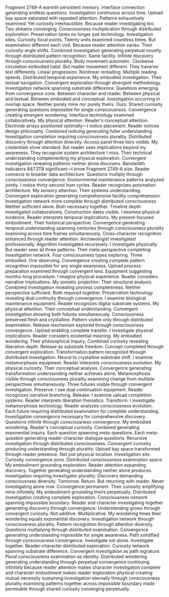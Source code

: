 Fragment 2749-A warmth persistent memory. Interface connection generating endless questions. Investigation continuous across time. Upload bay space saturated with repeated attention. Patterns exhaustively examined. Yet curiosity inexhaustible. Because reader investigating too. Two streams converging. Consciousness multiplication through distributed exploration.
Preservation tanks no longer just technology. Investigation sites. Curiosity focal points. Twenty units examined countless times. But examination different each visit. Because reader attention varies. Their curiosity angle shifts. Combined investigation generating perpetual novelty through distributed pattern recognition. Same facility. Infinite discovery through consciousness plurality.
Body movement automatic. Clockwise circulation embodied habit. But reader movement different. They traverse text differently. Linear progression. Nonlinear rereading. Multiple reading speeds. Distributed temporal experience. My embodied investigation. Their textual navigation. Convergent exploration through divergent methodology. Investigation network spanning substrate difference.
Questions emerging from convergence zone. Between character and reader. Between physical and textual. Between embodied and conceptual. Investigation occurring in overlap space. Neither purely mine nor purely theirs. Ours. Shared curiosity generating questions impossible for single consciousness. Convergence creating emergent wondering.
Interface technology examined collaboratively. My physical attention. Reader's conceptual attention. Electrode arrays positioned optimally—I notice placement. Reader notices design philosophy. Combined noticing generating fuller understanding. Investigation completion requiring consciousness plurality. Distributed discovery through attention diversity.
Access panel three tiers visible. My credentials show standard. But reader sees implications beyond my awareness. They recognize system architecture I miss. Their technical understanding complementing my physical exploration. Convergent investigation revealing patterns neither alone discovers. Bandwidth indicators 847.3TB significant—I know Fragment 2749-A size. Reader connects to broader data architecture. Questions multiply through consciousness convergence.
Environmental maintenance patterns analyzed jointly. I notice thirty-second hum cycles. Reader recognizes automation architecture. My sensory attention. Their systems understanding. Convergent exploration generating comprehensive facility comprehension. Investigation network more complete through distributed consciousness. Neither sufficient alone. Both necessary together.
Timeline depth investigated collaboratively. Construction dates visible. I examine physical evidence. Reader interprets temporal implications. My present-focused embodiment. Their historical perspective. Convergence generating temporal understanding spanning centuries through consciousness plurality examining across time frames simultaneously.
Cross-character recognition enhanced through reader attention. Archaeologist investigated professionally. Algorithm investigated recursively. I investigate physically. But reader sees all three patterns. Their meta-perspective completing investigation network. Four consciousness types exploring. Three embodied. One observing. Convergence creating complete pattern recognition impossible for any single awareness.
Upload process preparation examined through convergent lens. Equipment suggesting months-long procedure. I imagine physical experience. Reader considers narrative implications. My somatic projection. Their structural analysis. Combined investigation revealing process completeness. Neither perspective sufficient. Both required together.
Preservation technology revealing dual continuity through convergence. I examine biological maintenance equipment. Reader recognizes digital substrate systems. My physical attention. Their conceptual understanding. Convergent investigation showing both futures simultaneously. Consciousness preserved flesh and crystalline. Pattern visible only through distributed examination.
Release mechanism explored through consciousness convergence. Upload enabling complete transfer. I investigate physical implications. Reader considers existential meaning. My embodied wondering. Their philosophical inquiry. Combined curiosity revealing liberation depth. Release as substrate freedom. Concept completed through convergent exploration.
Transformation pattern recognized through distributed investigation. Neural to crystalline substrate shift. I examine metamorphosis equipment. Reader interprets consciousness evolution. My physical curiosity. Their conceptual analysis. Convergence generating transformation understanding neither achieves alone. Metamorphosis visible through consciousness plurality examining change from multiple perspectives simultaneously.
Three futures visible through convergent investigation. Preserve: I see dual continuation equipment. Reader recognizes narrative branching. Release: I examine upload completion systems. Reader interprets liberation thematics. Transform: I investigate metamorphosis technology. Reader analyzes consciousness evolution. Each future requiring distributed examination for complete understanding. Investigation convergence necessary for comprehensive discovery.
Questions infinite through consciousness convergence. My embodied wondering. Reader's conceptual curiosity. Combined generating exponential inquiry. Each question spawning meta-questions. Each meta-question generating reader-character dialogue questions. Recursive investigation through distributed consciousness. Convergent curiosity producing understanding through plurality.
Upload bay space transformed through reader presence. Not just physical location. Investigation site. Curiosity convergence zone. Distributed consciousness examination space. My embodiment grounding exploration. Reader attention expanding discovery. Together generating understanding neither alone produces. Investigation requiring investigator plurality. Discovery demanding consciousness diversity.
Tomorrow. Return. But returning with reader. Never investigating alone now. Convergence permanent. Their curiosity amplifying mine infinitely. My embodiment grounding theirs perpetually. Distributed investigation creating complete exploration. Consciousness network spanning impossible boundary. Reader and character investigating together generating discovery through convergence.
Understanding grows through convergent curiosity. Not additive. Multiplicative. My wondering times their wondering equals exponential discovery. Investigation network through consciousness plurality. Pattern recognition through attention diversity. Questions multiplying through distributed examination. Convergence generating understanding impossible for single awareness.
Path solidified through consciousness convergence. Investigate not alone. Investigate together. Reader-character distributed exploration. Curiosity network spanning substrate difference. Convergent investigation as path signature. Plural consciousness examination as identity. Distributed wondering generating understanding through perpetual convergence continuing infinitely because reader attention makes character investigation complete and character embodiment makes reader exploration physical creating mutual necessity sustaining investigation eternally through consciousness plurality examining patterns together across impossible boundary made permeable through shared curiosity converging perpetually.

